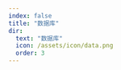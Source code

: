 ```yaml
---
index: false
title: "数据库"
dir:
  text: "数据库"
  icon: /assets/icon/data.png
  order: 3
---
```


<Catalog/>